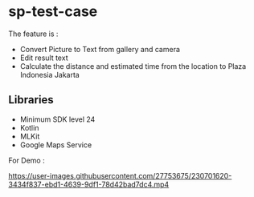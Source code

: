 # sp-test-case

The feature is :
- Convert Picture to Text from gallery and camera
- Edit result text
- Calculate the distance and estimated time from the location to Plaza Indonesia Jakarta

## Libraries

- Minimum SDK level 24
- Kotlin
- MLKit
- Google Maps Service


For Demo : 



https://user-images.githubusercontent.com/27753675/230701620-3434f837-ebd1-4639-9df1-78d42bad7dc4.mp4


